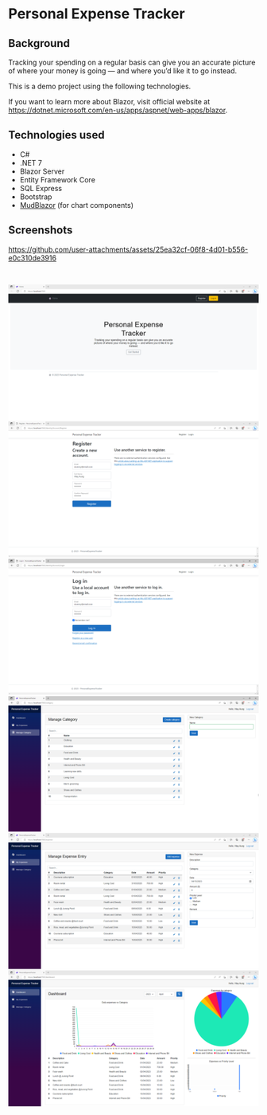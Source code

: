 # Personal Expense Tracker

## Background
Tracking your spending on a regular basis can give you an accurate picture of where your money is going — and where you’d like it to go instead.

This is a demo project using the following technologies.

If you want to learn more about Blazor, visit official website at https://dotnet.microsoft.com/en-us/apps/aspnet/web-apps/blazor.

## Technologies used
* C#
* .NET 7
* Blazor Server
* Entity Framework Core
* SQL Express
* Bootstrap
* [MudBlazor](https://mudblazor.com) (for chart components)


## Screenshots

https://github.com/user-attachments/assets/25ea32cf-06f8-4d01-b556-e0c310de3916

<br/>
<p align="center">
  <img src="./assets/01.png" alt="Personal Expense Tracker"/>
  <img src="./assets/02.png" alt="Personal Expense Tracker"/>
  <img src="./assets/03.png" alt="Personal Expense Tracker"/>
  <img src="./assets/04.png" alt="Personal Expense Tracker"/>
  <img src="./assets/05.png" alt="Personal Expense Tracker"/>
  <img src="./assets/06.png" alt="Personal Expense Tracker"/>  
</p>
